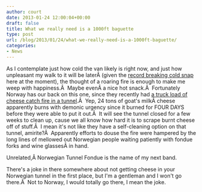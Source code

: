 ```yaml
---
author: court
date: 2013-01-24 12:00:04+00:00
draft: false
title: What we really need is a 1000ft baguette
type: post
url: /blog/2013/01/24/what-we-really-need-is-a-1000ft-baguette/
categories:
- News
---
```


As I contemplate just how cold the van likely is right now, and just how unpleasant my walk to it will be laterÂ (given the [record breaking cold snap](http://www.cbc.ca/news/canada/story/2013/01/23/canada-cold-weather-wrap.html) here at the moment), the thought of a roaring fire is enough to make me weep with happiness.Â  Maybe evenÂ a nice hot snack.Â  Fortunately Norway has our back on this one, since they recently had [a truck load of cheese catch fire in a tunnel](http://www.cbc.ca/news/world/story/2013/01/23/cheese-fire-norway-tunnel.html).Â  Yep, 24 tons of goat's milkÂ cheese apparently burns with demonic urgency since it burned for FOUR DAYS before they were able to put it out.Â  It will see the tunnel closed for a few weeks to clean up, cause we all know how hard it is to scrape burnt cheese off of stuff.Â  I mean it's not like they have a self-cleaning option on that tunnel, amirite?Â  Apparently efforts to douse the fire were hampered by the long lines of mellowed out Norwegian people waiting patiently with fondue forks and wine glassesÂ in hand.

Unrelated,Â Norwegian Tunnel Fondue is the name of my next band.

There's a joke in there somewhere about not getting cheese in your Norwegian tunnel in the first place, but I'm a gentleman and I won't go there.Â  Not to Norway, I would totally go there, I mean the joke.
